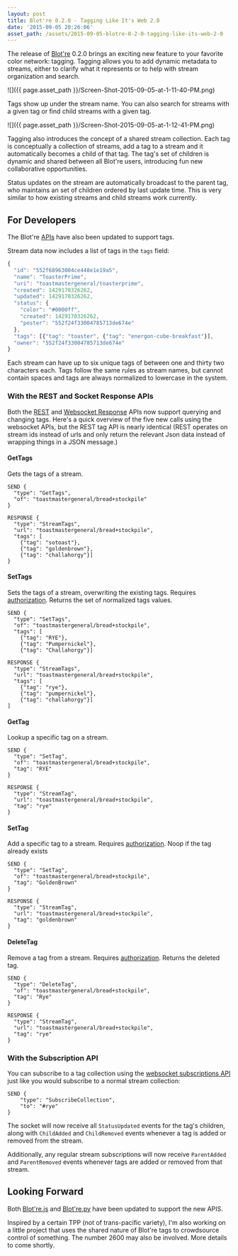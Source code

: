```yaml
---
layout: post
title: Blot're 0.2.0 - Tagging Like It's Web 2.0
date: '2015-09-05 20:26:06'
asset_path: /assets/2015-09-05-blotre-0-2-0-tagging-like-its-web-2-0
---
```

The release of [Blot're][blotre] 0.2.0 brings an exciting new feature to your favorite color network: tagging. Tagging allows you to add dynamic metadata to streams, either to clarify what it represents or to help with stream organization and search.

![]({{ page.asset_path }}/Screen-Shot-2015-09-05-at-1-11-40-PM.png)

Tags show up under the stream name. You can also search for streams with a given tag or find child streams with a given tag.

![]({{ page.asset_path }}/Screen-Shot-2015-09-05-at-1-12-41-PM.png)

Tagging also introduces the concept of a shared stream collection. Each tag is conceptually a collection of streams, add a tag to a stream and it automatically becomes a child of that tag. The tag's set of children is dynamic and shared between all Blot're users, introducing fun new collaborative opportunities.

Status updates on the stream are automatically broadcast to the parent tag, who maintains an set of children ordered by last update time. This is very similar to how existing streams and child streams work currently.

## For Developers
The Blot're [APIs][api] have also been updated to support tags.

Stream data now includes a list of tags in the `tags` field:

```js
{
  "id": "552f68963004ce448e1e19a5",
  "name": "ToasterPrime",
  "uri": "toastmastergeneral/toasterprime",
  "created": 1429170326262,
  "updated": 1429170326262,
  "status": {
    "color": "#0000ff",
    "created": 1429170326262,
    "poster": "552f24f33004785713de674e"
  },
  "tags": [{"tag": "toaster", {"tag": "energon-cube-breakfast"}],
  "owner": "552f24f33004785713de674e"
}
```

Each stream can have up to six unique tags of between one and thirty two characters each. Tags follow the same rules as stream names, but cannot contain spaces and tags are always normalized to lowercase in the system.

### With the REST and Socket Response APIs
Both the [REST][] and [Websocket Response][response] APIs now support querying and changing tags. Here's a quick overview of the five new calls using the websocket APIs, but the REST tag API is nearly identical (REST operates on stream ids instead of urls and only return the relevant Json data instead of wrapping things in a JSON message.)

#### GetTags
Gets the tags of a stream.

```
SEND {
  "type": "GetTags",
  "of": "toastmastergeneral/bread+stockpile"
}
```

```
RESPONSE {
  "type": "StreamTags",
  "url": "toastmastergeneral/bread+stockpile",
  "tags": [
    {"tag": "sotoast"},
    {"tag": "goldenbrown"},
    {"tag": "challahorgy"}]
}
```

#### SetTags
Sets the tags of a stream, overwriting the existing tags. Requires [authorization][]. Returns the set of normalized tags values.

```
SEND {
  "type": "SetTags",
  "of": "toastmastergeneral/bread+stockpile",
  "tags": [
    {"tag": "RYE"},
    {"tag": "Pumpernickel"},
    {"tag": "Challahorgy"}]
```

```
RESPONSE {
  "type": "StreamTags",
  "url": "toastmastergeneral/bread+stockpile",
  "tags": [
    {"tag": "rye"},
    {"tag": "pumpernickel"},
    {"tag": "challahorgy"}]
]
```

#### GetTag
Lookup a specific tag on a stream.

```
SEND {
  "type": "SetTag",
  "of": "toastmastergeneral/bread+stockpile",
  "tag": "RYE"
}
```

```
RESPONSE {
  "type": "StreamTag",
  "url": "toastmastergeneral/bread+stockpile",
  "tag": "rye"
}
```

#### SetTag
Add a specific tag to a stream. Requires [authorization][]. Noop if the tag already exists

```
SEND {
  "type": "SetTag",
  "of": "toastmastergeneral/bread+stockpile",
  "tag": "GoldenBrown"
}
```

```
RESPONSE {
  "type": "StreamTag",
  "url": "toastmastergeneral/bread+stockpile",
  "tag": "goldenbrown"
}
```

#### DeleteTag
Remove a tag from a stream. Requires [authorization][]. Returns the deleted tag.

```
SEND {
  "type": "DeleteTag",
  "of": "toastmastergeneral/bread+stockpile",
  "tag": "Rye"
}
```

``` 
RESPONSE {
  "type": "StreamTag",
  "url": "toastmastergeneral/bread+stockpile",
  "tag": "rye"
}
```


### With the Subscription API
You can subscribe to a tag collection using the [websocket subscriptions API][subscriptions] just like you would subscribe to a normal stream collection:

```
SEND {
    "type": "SubscribeCollection",
    "to": "#rye" 
}
```

The socket will now receive all `StatusUpdated` events for the tag's children, along with `ChildAdded` and `ChildRemoved` events whenever a tag is added or removed from the stream.

Additionally, any regular stream subscriptions will now receive `ParentAdded` and `ParentRemoved` events whenever tags are added or removed from that stream.


## Looking Forward
Both [Blot're.js][blotre.js] and [Blot're.py][blotre.py] have been updated to support the new APIS.

Inspired by a certain TPP (not of trans-pacific variety), I'm also working on a little project that uses the shared nature of Blot're tags to crowdsource control of something. The number 2600 may also be involved. More details to come shortly.


[blotre]: https://blot.re

[api]: https://github.com/mattbierner/blotre/wiki
[authorization]: https://github.com/mattbierner/blotre/wiki/authorization 
[subscriptions]: https://github.com/mattbierner/blotre/wiki/Subscriptions
[rest]: https://github.com/mattbierner/blotre/wiki/REST
[response]: https://github.com/mattbierner/blotre/wiki/Web-Socket-Response-API

[blotre.js]: https://www.npmjs.com/package/blotre
[blotre.py]: https://github.com/mattbierner/blotre-py
